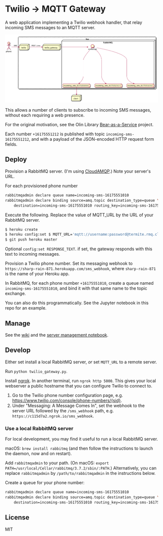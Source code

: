 # Twilio → MQTT Gateway

A web application implementing a Twilio webhook handler, that relay incoming SMS
messages to an MQTT server.

![](./docs/network-diagram.png)

This allows a number of clients to subscribe to incoming SMS messages, without
each requiring a web presence.

For the original motivation, see the Olin Library
[Bear-as-a-Service](https://github.com/olinlibrary/bear-as-a-service) project.

Each number `+16175551212` is published with topic `incoming-sms-16175551212`,
and with a payload of the JSON-encoded HTTP request form fields.

## Deploy

Provision a RabbitMQ server. (I'm using
[CloudAMQP](https://www.cloudamqp.com).) Note your server's URL.

For each provisioned phone number

```bash
rabbitmqadmin declare queue name=incoming-sms-16175551010
rabbitmqadmin declare binding source=amq.topic destination_type=queue \
    destination=incoming-sms-16175551010 routing_key=incoming-sms-16175551010
```

Execute the following. Replace the value of MQTT_URL by the URL of your
RabbitMQ server.

```bash
$ heroku create
$ heroku config:set $ MQTT_URL='mqtt://username:password@termite.rmq.cloudamqp.com:1883/vhost'
$ git push heroku master
```

Optional `config:set RESPONSE_TEXT`. if set, the gateway responds with this
text to incoming messages.

Provision a Twilio phone number. Set its messaging webhook to `https://sharp-rain-871.herokuapp.com/sms_webhook`, where `sharp-rain-871`
is the name of your Heroku app.

In RabbitMQ, for each phone number `+16175551010`, create a queue named
`incoming-sms-16175551010`, and bind it with that same name to the topic
exchange.

You can also do this programmatically. See the Jupyter notebook in this repo
for an example.

## Manage

See the [wiki](https://github.com/olin-build/twilio-mqtt-gateway/wiki/Runbook) and the [server management notebook](./Server%20Management%20Recipes.ipynb).

## Develop

Either set install a local RabbitMQ server, *or* set `MQTT_URL` to a remote
server.

Run `python twilio_gateway.py`.

Install [ngrok](https://ngrok.com). In another terminal, run
`ngrok http 5000`. This gives your local webserver a public hostname that you
can configure Twilio to connect to.

1. Go to the Twilio phone number configuration page, e.g. <https://www.twilio.com/console/phone-numbers/{sid}>.
2. Under "Messaging: A Message Comes In", set the webhook to the server URL
   followed by the `/sms_webhook` path, e.g.
   `https://c115d7a2.ngrok.io/sms_webhook`.

### Use a local RabbitMQ server

For local development, you may find it useful to run a local RabbitMQ server.

macOS: `brew install rabbitmq` (and then follow the instructions to launch the
daemon, now and on restart).

Add `rabbitmqadmin` to your path. (On macOS: `export
PATH=/usr/local/Cellar/rabbitmq/3.7.2/sbin/:PATH`.) Alternatively, you can
replace `rabbitmqadmin` by `/path/to/rabbitmqadmin` in the instructions below.

Create a queue for your phone number:

```bash
rabbitmqadmin declare queue name=incoming-sms-16175551010
rabbitmqadmin declare binding source=amq.topic destination_type=queue \
    destination=incoming-sms-16175551010 routing_key=incoming-sms-16175551010
```
## License

MIT
